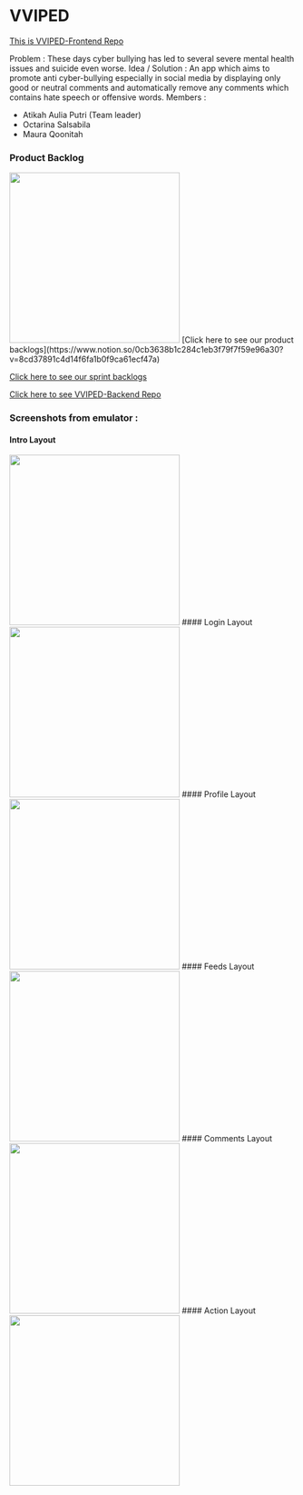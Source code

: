 # VVIPED
[This is VVIPED-Frontend Repo](https://github.com/AtikahBZqAulia/Vviped)

Problem : These days cyber bullying has led to several severe mental health issues and suicide even worse.
Idea / Solution : An app which aims to promote anti cyber-bullying especially in social media by displaying only good or neutral comments and automatically remove any comments which contains hate speech or offensive words.
Members :
- Atikah Aulia Putri (Team leader)
- Octarina Salsabila
- Maura Qoonitah

### Product Backlog
<img src="https://github.com/AtikahBZqAulia/Vviped/blob/Sprint-1/product%20backlog%20ss.JPG" width="300" />
[Click here to see our product backlogs](https://www.notion.so/0cb3638b1c284c1eb3f79f7f59e96a30?v=8cd37891c4d14f6fa1b0f9ca61ecf47a)

[Click here to see our sprint backlogs](https://github.com/AtikahBZqAulia/Vviped/milestones)

[Click here to see VVIPED-Backend Repo](https://github.com/AtikahBZqAulia/Vviped-Backend/)

### Screenshots from emulator :

#### Intro Layout
<img src="https://github.com/AtikahBZqAulia/Vviped/blob/Sprint-2/photo_2020-09-24_10-34-01.jpg" width="300" />
#### Login Layout
<img src="https://github.com/AtikahBZqAulia/Vviped/blob/Sprint-2/photo_2020-09-24_10-34-05.jpg" width="300" />
#### Profile Layout
<img src="https://github.com/AtikahBZqAulia/Vviped/blob/Sprint-2/photo_2020-09-24_10-34-08.jpg" width="300" />
#### Feeds Layout
<img src="https://github.com/AtikahBZqAulia/Vviped/blob/Sprint-2/photo_2020-09-24_10-34-14.jpg" width="300" />
#### Comments Layout
<img src="https://github.com/AtikahBZqAulia/Vviped/blob/Sprint-2/photo_2020-09-24_10-34-16.jpg" width="300" />
#### Action Layout
<img src="https://github.com/AtikahBZqAulia/Vviped/blob/Sprint-2/photo_2020-09-24_10-34-19.jpg" width="300" />
